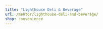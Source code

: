 ```yaml
---
title: "Lighthouse Deli & Beverage"
url: /mentor/lighthouse-deli-and-beverage/
shop: convenience
---
```

